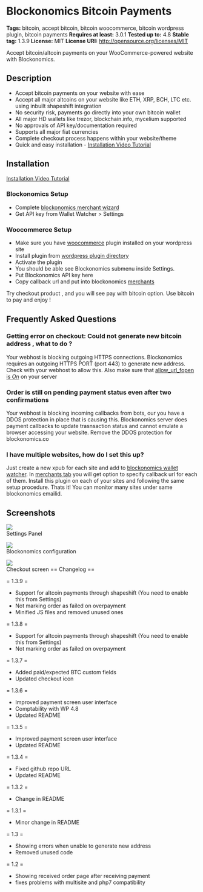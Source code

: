 # Blockonomics Bitcoin Payments #
**Tags:** bitcoin, accept bitcoin, bitcoin woocommerce, bitcoin wordpress plugin, bitcoin payments
**Requires at least:** 3.0.1
**Tested up to:** 4.8
**Stable tag:** 1.3.9
**License:** MIT
**License URI:** http://opensource.org/licenses/MIT

Accept bitcoin/altcoin payments on your WooCommerce-powered website with Blockonomics.

## Description ##

- Accept bitcoin payments on your website with ease
- Accept all major altcoins on your website like ETH, XRP, BCH, LTC etc. using inbuilt shapeshift integration
- No security risk, payments go directly into your own bitcoin wallet
- All major HD wallets like trezor, blockchain.info, mycelium supported
- No approvals of API key/documentation required
- Supports all major fiat currencies
- Complete checkout process happens within your website/theme 
- Quick and easy installation - [Installation Video Tutorial](https://www.youtube.com/watch?v=E5nvTeuorE4)

## Installation ##

[Installation Video Tutorial](https://www.youtube.com/watch?v=E5nvTeuorE4)

### Blockonomics Setup ###
- Complete [blockonomics merchant wizard](https://www.blockonomics.co/merchants) 
- Get API key from Wallet Watcher > Settings

### Woocommerce Setup ###
- Make sure you have [woocommerce](https://wordpress.org/plugins/woocommerce/) plugin installed on your wordpress site
- Install plugin from [wordpress plugin directory](https://wordpress.org/plugins/blockonomics-bitcoin-payments/)
- Activate the plugin
- You should be able see Blockonomics submenu inside Settings.  
- Put Blockonomics API key here
- Copy callback url and put into blockonomics [merchants](https://www.blockonomics.co/merchants)

Try checkout product , and you will see pay with bitcoin option.
Use bitcoin to pay and enjoy !

## Frequently Asked Questions ##

### Getting error on checkout: Could not generate new bitcoin address , what to do ? ###
Your webhost is blocking outgoing HTTPS connections. Blockonomics requires an outgoing HTTPS PORT (port 443) to generate new address. Check with your webhost to allow this. Also make sure that [allow\_url\_fopen is _On_](https://www.crybit.com/enable-allow_url_fopen/) on your server 

### Order is still on pending payment status even after two confirmations  ###
Your webhost is blocking incoming callbacks from bots, our you have a DDOS protection in place that is causing this. Blockonomics server does payment callbacks to update trasnsaction status and cannot emulate a browser accessing your website. Remove the DDOS protection for blockonomics.co 

### I have multiple websites, how do I set this up? ###
Just create a new xpub for each site and add to [blockonomics wallet watcher](https://www.blockonomics/blockonomics). In [merchants tab](https://www.blockonomics.co/merchants) you will get option to specify callback url for each of them.  Install this plugin on each of your sites and following the same setup procedure.  Thats it! You can monitor many sites under same blockonomics emailid.

## Screenshots ##

![](assets-wp-repo/screenshot-1.png)    
Settings Panel  

![](assets-wp-repo/screenshot-2.png)  
Blockonomics configuration  

![](assets-wp-repo/screenshot-3.png)    
Checkout screen
== Changelog ==

= 1.3.9 =
* Support for altcoin payments through shapeshift (You need to enable this from Settings)
* Not marking order as failed on overpayment 
* Minified JS files and removed unused ones

= 1.3.8 =
* Support for altcoin payments through shapeshift (You need to enable this from Settings)
* Not marking order as failed on overpayment 

= 1.3.7 =
* Added paid/expected BTC custom fields 
* Updated checkout icon 

= 1.3.6 =
* Improved payment screen user interface
* Comptability with WP 4.8 
* Updated README

= 1.3.5 =
* Improved payment screen user interface 
* Updated README

= 1.3.4 =
* Fixed github repo URL
* Updated README

= 1.3.2  =
* Change in README

= 1.3.1  =
* Minor change in README

= 1.3  =
* Showing errors when unable to generate new address
* Removed unused code

= 1.2 =
* Showing received order page after receiving payment
* fixes problems with multisite and php7 compatibility

